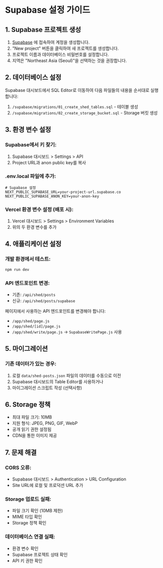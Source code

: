 # Supabase 설정 가이드

## 1. Supabase 프로젝트 생성

1. [Supabase](https://supabase.com) 에 접속하여 계정을 생성합니다.
2. "New project" 버튼을 클릭하여 새 프로젝트를 생성합니다.
3. 프로젝트 이름과 데이터베이스 비밀번호를 설정합니다.
4. 지역은 "Northeast Asia (Seoul)"을 선택하는 것을 권장합니다.

## 2. 데이터베이스 설정

Supabase 대시보드에서 SQL Editor로 이동하여 다음 파일들의 내용을 순서대로 실행합니다:

1. `/supabase/migrations/01_create_shed_tables.sql` - 테이블 생성
2. `/supabase/migrations/02_create_storage_bucket.sql` - Storage 버킷 생성

## 3. 환경 변수 설정

### Supabase에서 키 찾기:
1. Supabase 대시보드 > Settings > API
2. Project URL과 anon public key를 복사

### .env.local 파일에 추가:
```env
# Supabase 설정
NEXT_PUBLIC_SUPABASE_URL=your-project-url.supabase.co
NEXT_PUBLIC_SUPABASE_ANON_KEY=your-anon-key
```

### Vercel 환경 변수 설정 (배포 시):
1. Vercel 대시보드 > Settings > Environment Variables
2. 위의 두 환경 변수를 추가

## 4. 애플리케이션 설정

### 개발 환경에서 테스트:
```bash
npm run dev
```

### API 엔드포인트 변경:
- 기존: `/api/shed/posts`
- 신규: `/api/shed/posts/supabase`

페이지에서 사용하는 API 엔드포인트를 변경해야 합니다:
- `/app/shed/page.js`
- `/app/shed/[id]/page.js`
- `/app/shed/write/page.js` → `SupabaseWritePage.js` 사용

## 5. 마이그레이션

### 기존 데이터가 있는 경우:
1. 로컬 `data/shed-posts.json` 파일의 데이터를 수동으로 이전
2. Supabase 대시보드의 Table Editor를 사용하거나
3. 마이그레이션 스크립트 작성 (선택사항)

## 6. Storage 정책

- 최대 파일 크기: 10MB
- 지원 형식: JPEG, PNG, GIF, WebP
- 공개 읽기 권한 설정됨
- CDN을 통한 이미지 제공

## 7. 문제 해결

### CORS 오류:
- Supabase 대시보드 > Authentication > URL Configuration
- Site URL에 로컬 및 프로덕션 URL 추가

### Storage 업로드 실패:
- 파일 크기 확인 (10MB 제한)
- MIME 타입 확인
- Storage 정책 확인

### 데이터베이스 연결 실패:
- 환경 변수 확인
- Supabase 프로젝트 상태 확인
- API 키 권한 확인